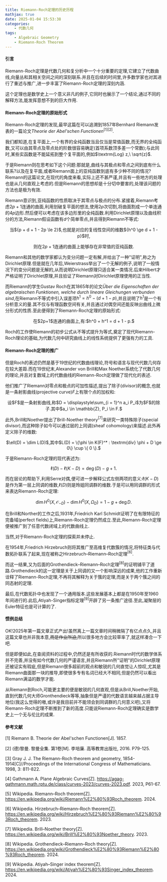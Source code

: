 ```yaml
---
title: Riemann-Roch定理的历史历程
mathjax: true
date: 2025-01-04 15:53:38
categories:
    - 代数几何
tags:
    - Algebraic Geometry
    - Riemann-Roch Theorem
---
```


#### 引言

Riemann-Roch定理是代数几何和复分析中一个十分重要的定理,它建立了代数曲线,向量丛和其相关空间之间的深刻联系.并且在后续的时间里,许多数学家也对其进行了重述与推广,进一步丰富了Riemann-Roch定理的深刻内涵.

这个定理也是数学史上一个意义非凡的例子,它同时也展示了一个结论,通过不同的解释方法,能发挥意想不到的巨大作用.

#### Riemann-Roch定理的原始形式

Riemann-Roch定理的发现,最早这篇在可以追溯到1857年Bernhard Riemann发表的一篇论文*Theorie der Abel'schen Functionen*$^{[1][2]}$.

我们都知道,在复平面上,一个有界的全纯函数当且仅当是常值函数,而无界的全纯函数,又可以由其零点及零点处的阶数很容易确定(首项系数顶多差一个常数);与此同时,某些实函数是不能延拓到整个复平面的,例如$\textrm{Log} z,\ \sqrt{z}$.

于是Riemann则在思考如下这个问题:那就是,曲线与其极点和零点之间到底有什么联系?以及在复平面,或者Riemann面上的亚纯函数到底有多少种不同的情况?Riemann的这篇论文,在现代的角度来看,实际上还不甚严谨,并且有一些地方的处理也是从几何直观上考虑的.但是Riemann的思想却是十分切中要害的,处理该问题的方法也是极为有效.

Riemann意识到,亚纯函数的性质取决于其零点与极点的分布.紧接着,Riemann考虑$2p+1$连通的曲面,利用划破复平面的想法,使用$2p$次切割,将曲面割成一个单连通的$4p$边形.然后便可以考虑在该多边形里的全纯函数.利用Dirichlet原理以及曲线积分的方法,Riemann假设函数有$d$个简单零点,并且得到Riemann不等式:

<center>
当${p + d + 1 - 2p \le 2}$,也就是对应的复线性空间的维数${h^0 \ge d + 1 - p}$时,

则在${2p+1}$连通的曲面上能够存在非常值的亚纯函数.
</center>

Riemann和其他的数学家都认为变分问题一定有解,并给出了一种"证明",称之为Dirichlet原理.但是就在几年后,Weierstrass举出了一个无解的例子,说明了一般情况下的变分问题是无解的,从而说明Dirichlet原理只适合某一类情况.后来Hilbert才严格证明了Dirichlet原理,并且验证了Riemann对Dirichlet原理使用的正当性.

而Riemann的学生Gustav Roch在其1865年的论文*Über die Eigenschaften der algebraischen Funktionen, welche durch lineare Gleichungen verbunden sind*,在Riemann不等式中引入误差项$h^1 = h^0 - (d + 1 - p)$,并且说明了$h^1$是一个有分析意义的量.其不仅与有理函数空间有关,并且通过对偶空间还能反映出曲线上微分形式的性质.至此便得到了Riemann-Roch定理的原始形式:

<center>
在$2p+1$连通的曲面上,有:$h^0 + h^1 = d + 1 - p.$
</center>

Roch的工作使Riemann的初步公式从不等式提升为等式,奠定了现代Riemann-Roch理论的基础,为代数几何中研究曲线上的线性系统提供了更强有力的工具.

#### Riemann-Roch定理的推广

但是Roch的表述仍然是基于19世纪的代数曲线理论,符号和语言与现代代数几何存在较大差距.而在19世纪末,Alexander von Brill和Max Noether系统化了代数几何的理论,并且对复数域上的代数曲线的Riemann-Roch定理做了现代化的表述.

他们推广了Riemann对零点和极点的可加性描述,提出了除子(divisor)的概念,也就是一条射影曲线(projective curve)$F$上有限个点的加权和:

<center>
设$F$是一条射影曲线,称$D = \displaystyle\sum_{i = 1}^n a_i P_i$为$F$的除子.其中$a_i \in \mathbb{Z}, P_i \in F.$
</center>

此外,Brill和Noether提出了Brill-Noether theory$^{[7]}$来研究一类特殊除子(special divisor),而这种除子如今可以通过层的上同调(sheaf cohomology)来描述.此外再定义除子的维数:

<center>
$\ell(D) = \dim L(D)$,其中$L(D) = \{\phi \in K(F)^* : \textrm{div} \phi + D \ge 0\} \cup \{ 0 \}.$
</center>

于是Riemann-Roch定理的现代表述为:

$$\ell(D)-\ell(K-D)=\deg(D)-g+1.$$

而在层论的帮助下,利用Serre对偶,便可进一步解释公式左侧两项的意义:$\ell(K-D)$是作为第一层上同调的维数,$\ell(D)$则是玲姐同调群的维数.于是可以用同调群的形式来表达Riemann-Roch定理:

$$\dim H^0(X, \mathcal{O}_{-D}) - \dim H^0(X, \Omega_D) = 1 - g + \deg D.$$

在Brill和Norther的工作之后,1931年,Friedrich Karl Schmidt证明了在有限特征的完备域(perfect fields)上,Riemann-Roch定理仍然成立.至此,Riemann-Roch定理便被推广到了任意代数闭域上的代数曲线上.

当然,对于Riemann-Roch定理的探索并未停止.

在1954年,Friedrich Hirzebruch则将其推广至高维复代数簇的情况,将特征类与代数拓扑联系了起来,现在被称之Hirzebruch–Riemann–Roch定理$^{[6]}$.

而这一结果,又为后面的Grothendieck–Riemann–Roch定理$^{[8]}$的证明铺平了道路.Grothendieck的这一定理是关于上同调的又一个影响深远的成果,他的工作重新诠释了Riemann-Roch定理,不再将其解释为关于簇的定理,而是关于两个簇之间的同态射的定理.

最后,在代数拓扑中也发现了一个通用版本.这些发展基本上都是在1950年至1960年间进行的.此后,Atiyah-Singer指标定理$^{[9]}$开辟了另一条推广途径.至此,凝聚层的Euler特征也是可计算的了.

#### 惯例总结

OK!2025年第一篇文章正式产出!虽然离上一篇文章时间稍微隔了有亿点点久,并且这篇文章也并非我本意,~~而是作业所迫,~~所以很多地方会比较草率了,就这样凑合一下吧.

但是即便如此,在查阅资料的过程中,仍然还是有所收获的.Riemann时代的数学体系并不完善,并没有如今代数几何的严谨语言,并且Riemann所"证明"的Dirichlet原理还被证实有瑕疵,但是Riemann很多超前的观点和敏锐的几何直觉让人惊叹,尤其是Riemann曲面那一块的推导,即使很多专有名词已经大不相同,但是仍然可以看出Riemann满溢的数学才能.

从Riemann到Roch,可能更主要的便是敏锐的几何直观,但是从Brill,Noether开始,直到代数几何大师Gronthendieck等等,抽象但是严谨的代数语言越来越占据主导地位(我这么觉得的嗷,或许是我目前并不能领会到同调群的几何意义吧),又将Riemann-Roch定理不断推到了新的高度.只能说Riemann-Roch定理确实是数学史上一个无与伦比的成果.

#### 参考文献

[1] Riemann B. Theorie der Abel'schen Functionen[J]. 1857.

[2] (德)黎曼. 黎曼全集. 第1卷[M]. 李培廉. 高等教育出版社, 2016. P79-125.

[3] Gray J. J. The Riemann-Roch theorem and geometry, 1854-1914[C]//Proceedings of the International Congress of Mathematicians. 1998, 3: 811-822.

[4] Gathmann A. Plane Algebraic Curves[Z]. https://agag-gathmann.math.rptu.de/class/curves-2023/curves-2023.pdf. 2023, P61-67.

[5] Wikipedia. Riemann–Roch theorem[Z]. https://en.wikipedia.org/wiki/Riemann%E2%80%93Roch_theorem. 2024.

[6] Wikipedia. Hirzebruch–Riemann–Roch theorem[Z]. https://en.wikipedia.org/wiki/Hirzebruch%E2%80%93Riemann%E2%80%93Roch_theorem. 2023.

[7] Wikipedia. Brill–Noether theory[Z]. https://en.wikipedia.org/wiki/Brill%E2%80%93Noether_theory. 2023.

[8] Wikipedia. Grothendieck–Riemann–Roch theory[Z]. https://en.wikipedia.org/wiki/Grothendieck%E2%80%93Riemann%E2%80%93Roch_theorem. 2024.

[9] Wikipedia. Atiyah–Singer index theorem[Z]. https://en.wikipedia.org/wiki/Atiyah%E2%80%93Singer_index_theorem. 2024.